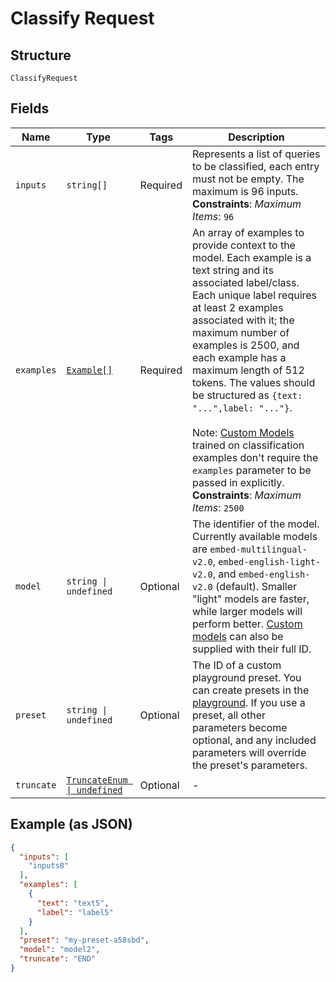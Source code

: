 
# Classify Request

## Structure

`ClassifyRequest`

## Fields

| Name | Type | Tags | Description |
|  --- | --- | --- | --- |
| `inputs` | `string[]` | Required | Represents a list of queries to be classified, each entry must not be empty. The maximum is 96 inputs.<br>**Constraints**: *Maximum Items*: `96` |
| `examples` | [`Example[]`](../../doc/models/example.md) | Required | An array of examples to provide context to the model. Each example is a text string and its associated label/class. Each unique label requires at least 2 examples associated with it; the maximum number of examples is 2500, and each example has a maximum length of 512 tokens. The values should be structured as `{text: "...",label: "..."}`.<br><br>Note: [Custom Models](/training-representation-models) trained on classification examples don't require the `examples` parameter to be passed in explicitly.<br>**Constraints**: *Maximum Items*: `2500` |
| `model` | `string \| undefined` | Optional | The identifier of the model. Currently available models are `embed-multilingual-v2.0`, `embed-english-light-v2.0`, and `embed-english-v2.0` (default). Smaller "light" models are faster, while larger models will perform better. [Custom models](/docs/training-custom-models) can also be supplied with their full ID. |
| `preset` | `string \| undefined` | Optional | The ID of a custom playground preset. You can create presets in the [playground](https://dashboard.cohere.ai/playground/classify?model=large). If you use a preset, all other parameters become optional, and any included parameters will override the preset's parameters. |
| `truncate` | [`TruncateEnum \| undefined`](../../doc/models/truncate-enum.md) | Optional | - |

## Example (as JSON)

```json
{
  "inputs": [
    "inputs8"
  ],
  "examples": [
    {
      "text": "text5",
      "label": "label5"
    }
  ],
  "preset": "my-preset-a58sbd",
  "model": "model2",
  "truncate": "END"
}
```

